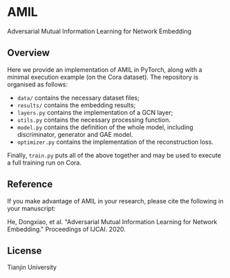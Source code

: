 # AMIL
Adversarial Mutual Information Learning for Network Embedding


## Overview
Here we provide an implementation of AMIL in PyTorch, along with a minimal execution example (on the Cora dataset). The repository is organised as follows:
- `data/` contains the necessary dataset files;
- `results/` contains the embedding results;
- `layers.py` contains the implementation of a GCN layer;
- `utils.py` contains the necessary processing function.
- `model.py` contains the definition of the whole model, including discriminator, generator and GAE model.
- `optimizer.py` contains the implementation of the reconstruction loss.

Finally, `train.py` puts all of the above together and may be used to execute a full training run on Cora.

## Reference
If you make advantage of AMIL in your research, please cite the following in your manuscript:

He, Dongxiao, et al. "Adversarial Mutual Information Learning for Network Embedding." Proceedings of IJCAI. 2020.

## License
Tianjin University
